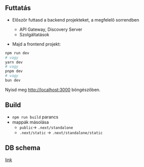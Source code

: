 ## Futtatás

- Először futtasd a backend projekteket, a megfelelő sorrendben

  - API Gateway, Discovery Server
  - Szolgáltatások

- Majd a frontend projekt:

```bash
npm run dev
# vagy
yarn dev
# vagy
pnpm dev
# vagy
bun dev
```

Nyisd meg [http://localhost:3000](http://localhost:3000) böngészőben.

## Build

- `npm run build` parancs
- mappák másolása
  - `public`-> `.next/standalone`
  - `.next/static` -> `.next/standalone/static`

## DB schema

[link](https://dbdiagram.io/d/Szakdoga-661e204003593b6b6117139f)
